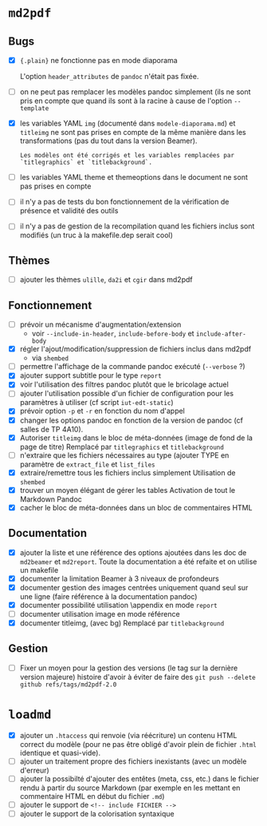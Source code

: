 # `md2pdf`

## Bugs

- [X] `{.plain}` ne fonctionne pas en mode diaporama

    L'option `header_attributes` de `pandoc` n'était pas fixée.
    
- [ ] on ne peut pas remplacer les modèles pandoc simplement (ils ne sont pris
      en compte que quand ils sont à la racine à cause de l'option
      `--template`
      
- [X] les variables YAML `img` (documenté dans `modele-diaporama.md`) et
      `titleimg` ne sont pas prises en compte de la même manière dans les
      transformations (pas du tout dans la version Beamer).

      Les modèles ont été corrigés et les variables remplacées par
      `titlegraphics` et `titlebackground`.

- [ ] les variables YAML theme et themeoptions dans le document ne
      sont pas prises en compte

- [ ] il n'y a pas de tests du bon fonctionnement de la vérification
      de présence et validité des outils

- [ ] il n'y a pas de gestion de la recompilation quand les fichiers
      inclus sont modifiés (un truc à la makefile.dep serait cool)

## Thèmes

- [ ] ajouter les thèmes `ulille`, `da2i` et `cgir` dans md2pdf

## Fonctionnement

- [ ] prévoir un mécanisme d'augmentation/extension
    - voir `--include-in-header`, `include-before-body` et `include-after-body`
- [X] régler l'ajout/modification/suppression de fichiers inclus dans md2pdf
    - via `shembed`
- [ ] permettre l'affichage de la commande pandoc exécuté (`--verbose` ?)
- [X] ajouter support subtitle pour le type `report`
- [X] voir l'utilisation des filtres pandoc plutôt que le bricolage actuel
- [ ] ajouter l'utilisation possible d'un fichier de configuration pour les
      paramètres à utiliser (cf script `iut-edt-static`)
- [X] prévoir option `-p` et `-r` en fonction du nom d'appel
- [X] changer les options pandoc en fonction de la version de pandoc (cf
      salles de TP 4A10).
- [X] Autoriser `titleimg` dans le bloc de méta-données (image de fond de la
      page de titre)
      Remplacé par `titlegraphics` et `titlebackground`
- [ ] n'extraire que les fichiers nécessaires au type (ajouter TYPE en
      paramètre de `extract_file` et `list_files`
- [X] extraire/remettre tous les fichiers inclus simplement
      Utilisation de `shembed`
- [X] trouver un moyen élégant de gérer les tables
      Activation de tout le Markdown Pandoc
- [X] cacher le bloc de méta-données dans un bloc de commentaires HTML

## Documentation

- [X] ajouter la liste et une référence des options ajoutées dans les doc de
      `md2beamer` et `md2report`.
      Toute la documentation a été refaite et on utilise un makefile
- [X] documenter la limitation Beamer à 3 niveaux de profondeurs
- [X] documenter gestion des images centrées uniquement quand seul sur une
      ligne (faire référence à la documentation pandoc)
- [X] documenter possibilité utilisation \appendix en mode `report`
- [ ] documenter utilisation image en mode référence 
- [X] documenter titleimg, (avec bg)
      Remplacé par `titlebackground`

## Gestion

- [ ] Fixer un moyen pour la gestion des versions (le tag sur la
      dernière version majeure) histoire d'avoir à éviter de faire des
      `git push --delete github refs/tags/md2pdf-2.0`

# `loadmd`

- [X] ajouter un `.htaccess` qui renvoie (via réécriture) un contenu HTML
  correct du modèle (pour ne pas être obligé d'avoir plein de fichier `.html`
  identique et quasi-vide).
- [ ] ajouter un traitement propre des fichiers inexistants (avec un modèle d'erreur)
- [ ] ajouter la possibilté d'ajouter des entêtes (meta, css, etc.) dans le
      fichier rendu à partir du source Markdown (par exemple en les mettant en
      commentaire HTML en début du fichier `.md`)
- [ ] ajouter le support de `<!-- include FICHIER -->`
- [ ] ajouter le support de la colorisation syntaxique
